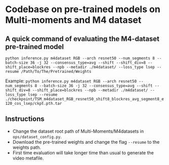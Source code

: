 # Codebase on pre-trained models on Multi-moments and M4 dataset

## A quick command of evaluating the M4-dataset pre-trained model

```
python inference.py m4dataset RGB --arch resnet50 --num_segments 8 --batch-size 36 -j 32 --consensus_type=avg --shift --shift_div=8 --shift_place=blockres --npb --metadir ./m4dataset/ --loss_type lsep --resume /Path/To/The/Pretrained/Weights
```

Example: ```python inference.py m4dataset RGB --arch resnet50 --num_segments 8 --batch-size 36 -j 32 --consensus_type=avg --shift --shift_div=8 --shift_place=blockres --npb --metadir ./m4dataset/ --loss_type lsep --resume ./checkpoint/TSM_m4dataset_RGB_resnet50_shift8_blockres_avg_segment8_e120_cos_lsep/ckpt.pth.tar```

## Instructions

* Change the dataset root path of Multi-Moments/M4datasets in ```ops/dataset_config.py```.
* Download the pre-trained weights and change the flag ```--resume``` to the weights path.
* First time evaluation will take longer time than usual to generate the video metafile.